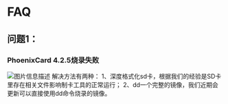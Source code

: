 # FAQ

## 问题1：

### PhoenixCard 4.2.5烧录失败

![图片信息描述](https://github.com/rvboards/d1_nezha_doc/blob/master/zh_mkdocs/docs/%E7%83%A7%E5%BD%95%E5%A4%B1%E8%B4%A5.png)
解决方法有两种：
1、深度格式化sd卡，根据我们的经验是SD卡里存在相关文件影响制卡工具的正常运行；
2、dd一个完整的镜像，我们近期会更新可以直接使用dd命令烧录的镜像。
